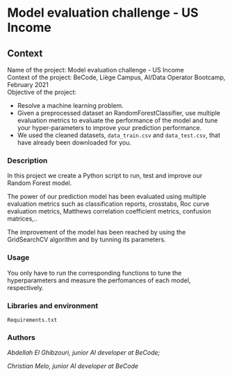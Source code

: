 # Model evaluation challenge - US Income
## Context
Name of the project: Model evaluation challenge - US Income  
Context of the project: BeCode, Liège Campus, AI/Data Operator Bootcamp, February 2021  
Objective of the project: 
- Resolve a machine learning problem.
- Given a preprocessed dataset an RandomForestClassifier, use multiple evaluation metrics to evaluate the performance of the model and tune your hyper-parameters to improve your prediction performance.
- We used the cleaned datasets, `data_train.csv` and `data_test.csv`, that have already been downloaded for you.


### Description
In this project we create a Python script to run, test and improve our Random Forest model.

The power of our prediction model has been evaluated using multiple evaluation metrics such as classification reports, crosstabs, Roc curve evaluation metrics, Matthews correlation coefficient metrics, confusion matrices,..

The improvement of the model has been reached by using the GridSearchCV algorithm and by tunning its parameters.


### Usage
You only have to run the corresponding functions to tune the hyperparameters and measure the perfomances of each model, respectively.

### Libraries and environment
`Requirements.txt`

### Authors

*Abdellah El Ghibzouri, junior AI developer at BeCode;*  

*Christian Melo, junior AI developer at BeCode*
